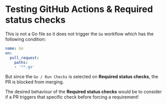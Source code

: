 # Testing GitHub Actions & Required status checks

This is not a Go file so it does not trigger the `Go` workflow which has the following condition:
```yaml
name: Go
on:
  pull_request:
    paths:
    - '**.go'
```

But since the `Go / Run Checks` is selected on **Required status checks**, the PR is blocked from merging.

The desired behaviour of the **Required status checks** would be to consider if a PR triggers that specific check before forcing a requirement!
